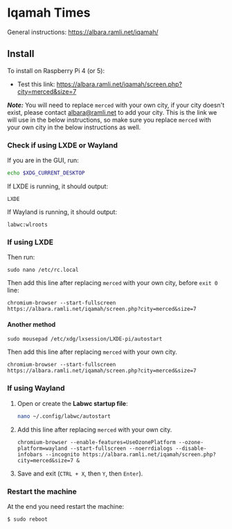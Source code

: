 # Iqamah Times

General instructions: https://albara.ramli.net/iqamah/

## Install
To install on Raspberry Pi 4 (or 5):

- Test this link: https://albara.ramli.net/iqamah/screen.php?city=merced&size=7

***Note:*** You will need to replace `merced` with your own city, if your city doesn't exist, please contact albara@ramli.net to add your city. This is the link we will use in the below instructions, so make sure you replace `merced` with your own city in the below instructions as well.

### Check if using LXDE or Wayland
If you are in the GUI, run:
```bash
echo $XDG_CURRENT_DESKTOP
```
If LXDE is running, it should output:
```
LXDE
```

If Wayland is running, it should output:
```
labwc:wlroots
```

### If using LXDE
Then run:
```
sudo nano /etc/rc.local
```

Then add this line after replacing `merced` with your own city, before `exit 0` line:
```
chromium-browser --start-fullscreen https://albara.ramli.net/iqamah/screen.php?city=merced&size=7
```

#### Another method

```
sudo mousepad /etc/xdg/lxsession/LXDE-pi/autostart
```

Then add this line after replacing `merced` with your own city.
```
chromium-browser --start-fullscreen https://albara.ramli.net/iqamah/screen.php?city=merced&size=7
```

### If using Wayland

1. Open or create the **Labwc startup file**:
   ```bash
   nano ~/.config/labwc/autostart
   ```
2. Add this line after replacing `merced` with your own city.
   ```
   chromium-browser --enable-features=UseOzonePlatform --ozone-platform=wayland --start-fullscreen --noerrdialogs --disable-infobars --incognito https://albara.ramli.net/iqamah/screen.php?city=merced&size=7 &
   ```
3. Save and exit (`CTRL + X`, then `Y`, then `Enter`).

### Restart the machine
At the end you need restart the machine:
```
$ sudo reboot
```


